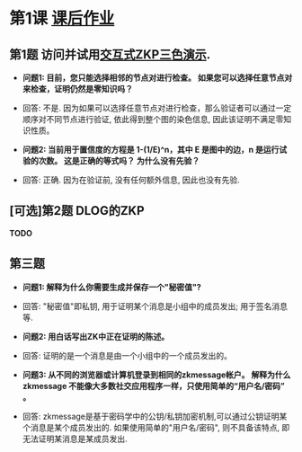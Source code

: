 # 第1课 [课后作业](https://zkshanghai.xyz/notes/exercise1.html)

## 第1题 访问并试用[交互式ZKP三色演示](https://zkshanghai.xyz/interactive/graph.html).

- **问题1: 目前，您只能选择相邻的节点对进行检查。 如果您可以选择任意节点对来检查，证明仍然是零知识吗？**
- 回答: 不是. 因为如果可以选择任意节点对进行检查，那么验证者可以通过一定顺序对不同节点进行验证, 依此得到整个图的染色信息, 因此该证明不满足零知识性质。

- **问题2: 当前用于置信度的方程是 1-(1/E)^n，其中 E 是图中的边，n 是运行试验的次数。 这是正确的等式吗？ 为什么没有先验？**
- 回答: 正确. 因为在验证前, 没有任何额外信息, 因此也没有先验.


## [可选]第2题 DLOG的ZKP

  **TODO**

## 第三题 

- **问题1: 解释为什么你需要生成并保存一个"秘密值"?**
- 回答: "秘密值"即私钥, 用于证明某个消息是小组中的成员发出; 用于签名消息等.

- **问题2: 用白话写出ZK中正在证明的陈述。**
- 回答: 证明的是一个消息是由一个小组中的一个成员发出的。

- **问题3: 从不同的浏览器或计算机登录到相同的zkmessage帐户。 解释为什么 zkmessage 不能像大多数社交应用程序一样，只使用简单的“用户名/密码” 。**
- 回答:  zkmessage是基于密码学中的公钥/私钥加密机制,可以通过公钥证明某个消息是某个成员发出的. 如果使用简单的"用户名/密码", 则不具备该特点, 即无法证明某消息是某成员发出.
